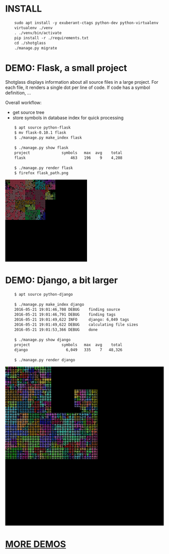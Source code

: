 # INSTALL

```
    sudo apt install -y exuberant-ctags python-dev python-virtualenv
    virtualenv ./venv
    . ./venv/bin/activate
    pip install -r ./requirements.txt
    cd ./shotglass
    ./manage.py migrate
```



# DEMO: Flask, a small project

Shotglass displays information about all source files in a large
project. For each file, it renders a single dot per line of code. If
code has a symbol definition, ...

Overall workflow:

- get source tree
- store symbols in database index for quick processing

```
    $ apt source python-flask
    $ mv flask-0.10.1 flask
    $ ./manage.py make_index flask

    $ ./manage.py show flask
    project              symbols   max  avg    total
    flask                    463   196    9    4,208

    $ ./manage.py render flask
    $ firefox flask_path.png
```


![Flask](images/flask_path.png)


# DEMO: Django, a bit larger

```
    $ apt source python-django

    $ ./manage.py make_index django
    2016-05-21 19:01:46,708 DEBUG    finding source
    2016-05-21 19:01:46,791 DEBUG    finding tags
    2016-05-21 19:01:49,622 INFO     django: 6,049 tags
    2016-05-21 19:01:49,622 DEBUG    calculating file sizes
    2016-05-21 19:01:53,366 DEBUG    done

    $ ./manage.py show django
    project              symbols   max  avg    total
    django                 6,049   335    7   48,326

    $ ./manage.py render django
```


![Django](images/django_path.png)

# [MORE DEMOS](DEMOS.md)
